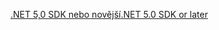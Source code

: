 [<span data-ttu-id="47244-101">.NET 5,0 SDK nebo novější</span><span class="sxs-lookup"><span data-stu-id="47244-101">.NET 5.0 SDK or later</span></span>](https://dotnet.microsoft.com/download/dotnet/5.0)
